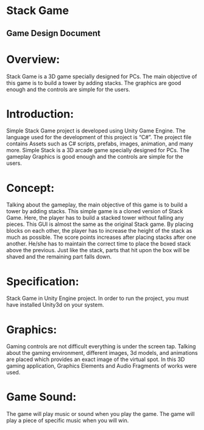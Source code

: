 # Stack Game
## Game Design Document

# Overview:

Stack Game is a 3D game specially designed for PCs. The main objective of this game is to build a tower by adding stacks. The graphics are good enough and the controls are simple for the users.

# Introduction:

Simple Stack Game project is developed using Unity Game Engine. The language used for the development of this project is “C#”. The project file contains Assets such as C# scripts, prefabs, images,  animation, and many more. Simple Stack is a 3D arcade game specially designed for PCs. The gameplay  Graphics is good enough and the controls are simple for the users.

# Concept:

Talking about the gameplay, the main objective of this game is to build a tower by adding stacks. This simple game is a cloned version of Stack Game. Here, the player has to build a stacked tower without falling any pieces. This GUI is almost the same as the original Stack game. By placing blocks on each other, the player has to increase the height of the stack as much as possible. The score points increases after placing stacks after one another. He/she has to maintain the correct time to place the boxed stack
above the previous. Just like the stack, parts that hit upon the box will be shaved and the remaining part falls down.

# Specification:

Stack Game in Unity Engine project. In order to run the project, you must have installed Unity3d on your system.

# Graphics:

Gaming controls are not difficult everything is under the screen tap. Talking about the gaming environment, different images, 3d models, and animations are placed which provides an exact image of the virtual spot. In this 3D gaming application, Graphics Elements and Audio Fragments of works were used.

# Game Sound:

The game will play music or sound when you play the game. The game will play a piece of specific music when you will win.



